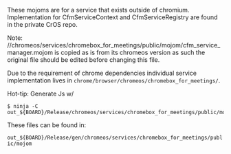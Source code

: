 These mojoms are for a service that exists outside of chromium. Implementation
for CfmServiceContext and CfmServiceRegistry are found in the private CrOS repo.

Note: //chromeos/services/chromebox_for_meetings/public/mojom/cfm_service_manager.mojom
is copied as is from its chromeos version as such the original file should be
edited before changing this file.

Due to the requirement of chrome dependencies individual service implementation
lives in `chrome/browser/chromeos/chromebox_for_meetings/`.

Hot-tip: Generate  Js w/

```
$ ninja -C out_${BOARD}/Release/chromeos/services/chromebox_for_meetings/public/mojom:mojom_js
```
These files can be found in:

`out_${BOARD}/Release/gen/chromeos/services/chromebox_for_meetings/public/mojom`
